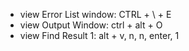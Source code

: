* view Error List window: CTRL + \ + E
* view Output Window: ctrl + alt + O
* view Find Result 1: alt + v, n, n, enter, 1
